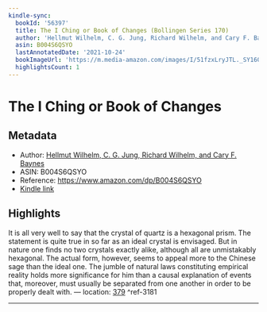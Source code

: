 ```yaml
---
kindle-sync:
  bookId: '56397'
  title: The I Ching or Book of Changes (Bollingen Series 170)
  author: 'Hellmut Wilhelm, C. G. Jung, Richard Wilhelm, and Cary F. Baynes'
  asin: B004S6QSYO
  lastAnnotatedDate: '2021-10-24'
  bookImageUrl: 'https://m.media-amazon.com/images/I/51fzxLryJTL._SY160.jpg'
  highlightsCount: 1
---
```

# The I Ching or Book of Changes
## Metadata
* Author: [Hellmut Wilhelm, C. G. Jung, Richard Wilhelm, and Cary F. Baynes](https://www.amazon.comundefined)
* ASIN: B004S6QSYO
* Reference: https://www.amazon.com/dp/B004S6QSYO
* [Kindle link](kindle://book?action=open&asin=B004S6QSYO)

## Highlights
It is all very well to say that the crystal of quartz is a hexagonal prism. The statement is quite true in so far as an ideal crystal is envisaged. But in nature one finds no two crystals exactly alike, although all are unmistakably hexagonal. The actual form, however, seems to appeal more to the Chinese sage than the ideal one. The jumble of natural laws constituting empirical reality holds more significance for him than a causal explanation of events that, moreover, must usually be separated from one another in order to be properly dealt with. — location: [379](kindle://book?action=open&asin=B004S6QSYO&location=379) ^ref-3181

---
